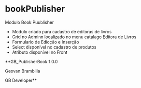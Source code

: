 # bookPublisher
Modulo Book Puublisher

* Modulo criado para cadastro de editoras de livros
* Grid no Adminn localizado no menu catalago Editora de Livros
* Formulario de Edicção e Inserção
* Select disponível no cadastro de produtos
* Atributo disponível no Front

**GB_PublisherBook 1.0.0

Geovan Brambilla

GB Developer**
